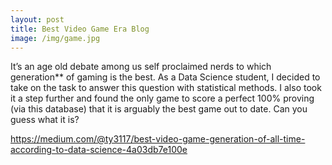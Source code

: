 ```yaml
---
layout: post
title: Best Video Game Era Blog
image: /img/game.jpg
---
```


It’s an age old debate among us self proclaimed nerds to which generation** of gaming is the best. As a Data Science student, I decided to take on the task to answer this question with statistical methods. I also took it a step further and found the only game to score a perfect 100% proving (via this database) that it is arguably the best game out to date. Can you guess what it is?

https://medium.com/@ty3117/best-video-game-generation-of-all-time-according-to-data-science-4a03db7e100e
